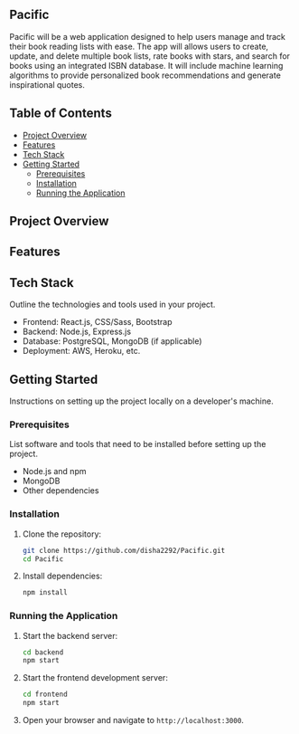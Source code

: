 ## Pacific
Pacific will be a web application designed to help users manage and track their book reading lists with ease. The app will allows users to create, update, and delete multiple book lists, rate books with stars, and search for books using an integrated ISBN database. It will include machine learning algorithms to provide personalized book recommendations and generate inspirational quotes.

## Table of Contents

- [Project Overview](#project-overview)
- [Features](#features)
- [Tech Stack](#tech-stack)
- [Getting Started](#getting-started)
  - [Prerequisites](#prerequisites)
  - [Installation](#installation)
  - [Running the Application](#running-the-application)


## Project Overview


## Features


## Tech Stack

Outline the technologies and tools used in your project.

- Frontend: React.js, CSS/Sass, Bootstrap
- Backend: Node.js, Express.js
- Database: PostgreSQL, MongoDB (if applicable)
- Deployment: AWS, Heroku, etc.

## Getting Started

Instructions on setting up the project locally on a developer's machine.

### Prerequisites

List software and tools that need to be installed before setting up the project.

- Node.js and npm
- MongoDB 
- Other dependencies

### Installation

1. Clone the repository:
   ```bash
   git clone https://github.com/disha2292/Pacific.git
   cd Pacific
   ```

2. Install dependencies:
   ```bash
   npm install
   ```

### Running the Application

1. Start the backend server:
   ```bash
   cd backend
   npm start
   ```

2. Start the frontend development server:
   ```bash
   cd frontend
   npm start
   ```

3. Open your browser and navigate to `http://localhost:3000`.

